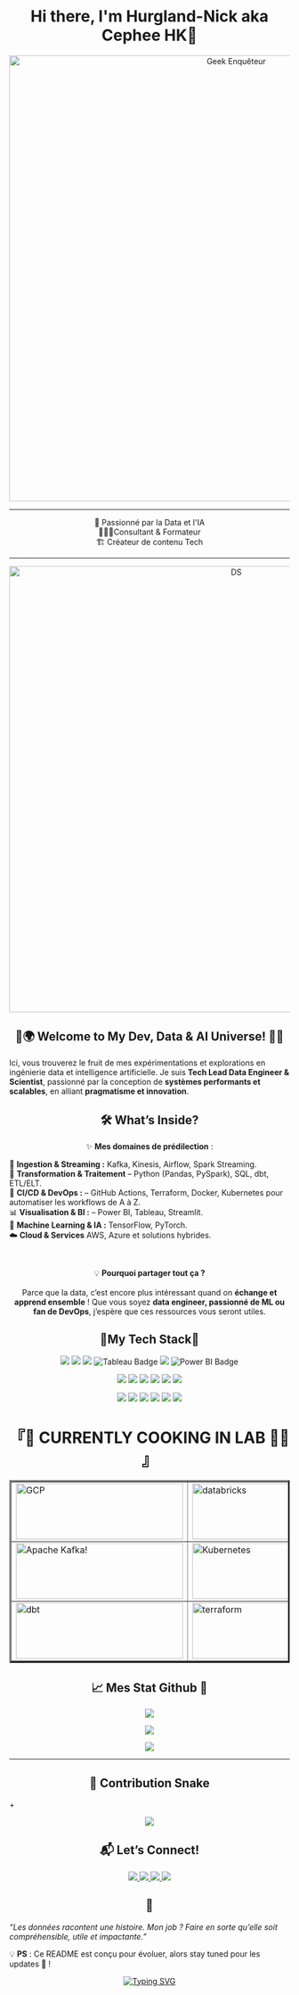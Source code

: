  <div class="stackedit__html"><h1 align="center">Hi there, I'm Hurgland-Nick aka Cephee HK👋</h1>
<p align="center">
  <img src="https://media2.giphy.com/media/fv8KclrYGp5dK/giphy.gif?cid=6c09b952p7hf9stericqug9ouz47qx74ms00y8s97ou6zref&amp;ep=v1_internal_gif_by_id&amp;rid=giphy.gif" alt="Geek Enquêteur" width="800px">
</p>
<hr>
<p align="center">
🧪 Passionné par la Data et l'IA
<br>
👨🏾‍💻Consultant &amp; Formateur  
<br>
🏗️ Créateur de contenu Tech
 <hr>
</p>
<p align="center">
  <img src="https://motionbgs.com/media/2050/zenitsu-swordsmanship_312.webp" alt="DS" width="800px">
</p>
<!-- GIF Sherlock au premier plan -->
<h2 id="🚀🌍-welcome-to-my-dev-data--ai-universe-🙏🏽" align ="center">🚀🌍 Welcome to My Dev, Data &amp; AI Universe! 🙏🏽</h2>
<p>Ici, vous trouverez le fruit de mes expérimentations et explorations en ingénierie data et intelligence artificielle. Je suis <strong>Tech Lead Data Engineer &amp; Scientist</strong>, passionné par la conception de <strong>systèmes performants et scalables</strong>, en alliant <strong>pragmatisme et innovation</strong>.</p>
<h2 id="🛠-what’s-inside" align ="center">🛠 What’s Inside?</h2>
<p align ="center">✨ <strong>Mes domaines de prédilection</strong> :</p>
<p>📡 <strong>Ingestion &amp; Streaming :</strong>  Kafka, Kinesis, Airflow, Spark Streaming.<br>
🔧 <strong>Transformation &amp; Traitement</strong> – Python (Pandas, PySpark), SQL, dbt, ETL/ELT.<br>
🚀 <strong>CI/CD &amp; DevOps :</strong> – GitHub Actions, Terraform, Docker, Kubernetes pour automatiser les workflows de A à Z.<br>
📊 <strong>Visualisation &amp; BI :</strong> – Power BI, Tableau, Streamlit.<br>
🧠 <strong>Machine Learning &amp; IA :</strong> TensorFlow, PyTorch.<br>
☁️ <strong>Cloud &amp; Services</strong> AWS, Azure et solutions hybrides.</p>
<br>
<p align ="center">💡 <strong>Pourquoi partager tout ça ?</strong>
<br>
<br>
Parce que la data, c’est encore plus intéressant quand on <strong>échange et apprend ensemble</strong> ! Que vous soyez <strong>data engineer, passionné de ML ou fan de DevOps</strong>, j’espère que ces ressources vous seront utiles.</p>
<h2 id="-my-tech-stack" align ="center">🧬My Tech Stack📡</h2>
<p align="center">
<img src="https://img.shields.io/badge/Python-3776AB?style=for-the-badge&amp;logo=python&amp;logoColor=white">
<img src="https://img.shields.io/badge/Amazon_AWS-FF9900?style=for-the-badge&logo=amazonaws&logoColor=white">
<img src="https://img.shields.io/badge/Azure-0078D4?style=for-the-badge&amp;logo=microsoft-azure">
<img src="https://img.shields.io/badge/Tableau-E97627?style=for-the-badge&logo=Tableau&logoColor=white" alt="Tableau Badge">
<img src="https://img.shields.io/badge/Databricks-FE502E?style=for-the-badge&amp;logo=databricks&amp;logoColor=white">
<img src="https://img.shields.io/badge/Power%20BI-F2C811?style=for-the-badge&logo=Power%20BI&logoColor=black" alt="Power BI Badge">
</p>
<p align="center">
<img src="https://img.shields.io/badge/Apache%20Spark-E25A1C?style=for-the-badge&amp;logo=apachespark&amp;logoColor=white">
<img src="https://img.shields.io/badge/Kafka-231F20?style=for-the-badge&amp;logo=apache-kafka">
<img src="https://img.shields.io/badge/Snowflake-29B5E8?style=for-the-badge&amp;logo=snowflake&amp;logoColor=white">
<img src="https://img.shields.io/badge/Apache%20Airflow-017CEE?style=for-the-badge&amp;logo=apache-airflow&amp;logoColor=white">
<img src="https://img.shields.io/badge/DBT-FF694B?style=for-the-badge&amp;logo=dbt&amp;logoColor=white">
<img src="https://img.shields.io/badge/Redshift-8A2BE2?style=for-the-badge&amp;logo=amazon-redshift&amp;logoColor=white">
</p><p align="center">
<img src="https://img.shields.io/badge/PostgreSQL-316192?style=for-the-badge&amp;logo=postgresql&amp;logoColor=white">
<img src="https://img.shields.io/badge/MySQL-4479A1?style=for-the-badge&amp;logo=mysql&amp;logoColor=white">
<img src="https://img.shields.io/badge/MongoDB-47A248?style=for-the-badge&amp;logo=mongodb&amp;logoColor=white">
<img src="https://img.shields.io/badge/Oracle-F80000?style=for-the-badge&logo=oracle&logoColor=black`">
<img src="https://img.shields.io/badge/Docker-2496ED?style=for-the-badge&amp;logo=docker&amp;logoColor=white">
<img src="https://img.shields.io/badge/GitHub%20Actions-2088FF?style=for-the-badge&amp;logo=github-actions&amp;logoColor=white">
</p>
<!-- In process -->
<h1 align="center">『🚀 CURRENTLY COOKING IN LAB 👨‍💻 』 </h1>
<table border="3" cellpadding="10" cellspacing="10"> <tr><td>
<img src="https://www.svgrepo.com/show/448223/gcp.svg" alt="GCP" style="width:300px; height:100px"></td>
<td><img src="https://cdn.brandfetch.io/idSUrLOWbH/idOSUN2QlG.svg?c=1dxbfHSJFAPEGdCLU4o5B" alt="databricks" style="width:300px; height:100px""></td> <td><img src="https://upload.wikimedia.org/wikipedia/commons/d/de/AirflowLogo.png" alt="Apache Airflow" style="width:300px; height:100px""></td></tr>
<tr> <td>
<img src="https://www.striim.com/wp-content/themes/striim2022/images/connectors_icons/white/kafka.png" alt="Apache Kafka!" style="width:300px; height:100px"></td>
<td><img src="https://upload.wikimedia.org/wikipedia/commons/3/39/Kubernetes_logo_without_workmark.svg" alt="Kubernetes" style="width:300px; height:100px"></td> <td><img src="https://upload.wikimedia.org/wikipedia/commons/4/4e/Docker_%28container_engine%29_logo.svg" alt="Docker" style="width:300px; height:100px""></td></tr>
<tr> <td>
<img src="https://cdn.freelogovectors.net/wp-content/uploads/2022/10/dbt-labs-logo-freelogovectors.net_-400x145.png" alt="dbt" style="width:300px; height:100px""></td>
<td><img src="https://www.svgrepo.com/show/354447/terraform-icon.svg" alt="terraform" style="width:300px; height:100px""></td>
<td><img src="https://upload.wikimedia.org/wikipedia/commons/thumb/4/4c/Looker.svg/512px-Looker.svg.png?20210222181719" alt="Looker" style="width:300px; height:100px""></td></tr></table>
<h2 id="📈-mes-stat-github-🧐" align="center">📈 Mes Stat Github 🧐</h2>
<p align="center">
  <img src="https://github-readme-stats.vercel.app/api?username=Hurgland-Nick&amp;show_icons=true&amp;theme=tokyonight">
 </p>
 <p align="center">
 <img src="https://github-readme-streak-stats.herokuapp.com/?user=Hurgland-Nick&amp;theme=tokyonight">
</p>
<p align="center">
 <img src="https://github-readme-stats.vercel.app/api/top-langs/?username=Hurgland-Nick&amp;layout=compact&amp;theme=tokyonight">
</p>
<hr>
<h2 id="🐍-contribution-snake" align="center">🐍 Contribution Snake</h2>+<p align="center">
<img src="https://github.com/Hurgland-Nick/Hurgland-Nick/blob/output/github-contribution-grid-snake.svg">
</p>
<h2 id="📬-lets-connect" align="center">📬 Let’s Connect!</h2>
<p align="center">
  <a href="https://linkedin.com/in/hurgland-nick">
    <img src="https://img.shields.io/badge/LinkedIn-blue?style=for-the-badge&amp;logo=linkedin">
  </a>
  <a href="https://twitter.com/hurgland-nick">
    <img src="https://img.shields.io/badge/Twitter-blue?style=for-the-badge&amp;logo=twitter">
  </a>
  <a href="https://youtube.com/hurgland-nick">
    <img src="https://img.shields.io/badge/YouTube-red?style=for-the-badge&amp;logo=youtube">
  </a>
  <a href="https://hurgland-nick.dev">
    <img src="https://img.shields.io/badge/Website-grey?style=for-the-badge&amp;logo=google-chrome">
  </a>
</p>
<h2 id="🎯-accroche" align="center">🎯 	</h2>
<p><em>“Les données racontent une histoire. Mon job ? Faire en sorte qu’elle soit compréhensible, utile et impactante.”</em></p>
<p>💡 <strong>PS</strong> : Ce README est conçu pour évoluer, alors stay tuned pour les updates 🚀 !</p>
<p align="center"><a href="https://git.io/typing-svg"><img src="https://readme-typing-svg.demolab.com/?lines=always+Clutch+,+always+up+to;" alt="Typing SVG"></a><br>


